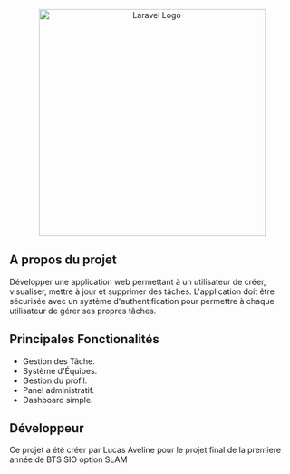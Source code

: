<p align="center"><a href="https://laravel.com" target="_blank"><img src="https://raw.githubusercontent.com/laravel/art/master/logo-lockup/5%20SVG/2%20CMYK/1%20Full%20Color/laravel-logolockup-cmyk-red.svg" width="400" alt="Laravel Logo"></a></p>


## A propos du projet

Développer une application web permettant à un utilisateur de créer, visualiser, mettre à jour
et supprimer des tâches. L'application doit être sécurisée avec un système d'authentification
pour permettre à chaque utilisateur de gérer ses propres tâches.

## Principales Fonctionalités

- Gestion des Tâche.
- Système d'Équipes.
- Gestion du profil.
- Panel administratif.
- Dashboard simple.

## Développeur

Ce projet a été créer par Lucas Aveline pour le projet final de la premiere année de BTS SIO option SLAM
